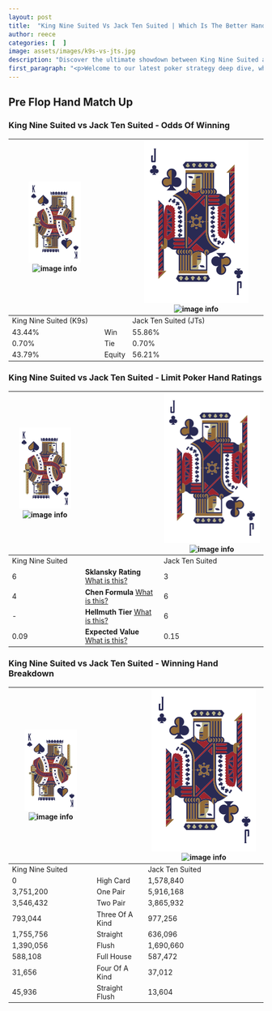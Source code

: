 ```yaml
---
layout: post
title:  "King Nine Suited Vs Jack Ten Suited | Which Is The Better Hand In Poker? A Complete Guide"
author: reece
categories: [  ]
image: assets/images/k9s-vs-jts.jpg
description: "Discover the ultimate showdown between King Nine Suited and Jack Ten Suited in poker! Uncover the odds, strategies, and scenarios where one hand triumphs over the other. Get ready to up your poker game with this thrilling analysis."
first_paragraph: "<p>Welcome to our latest poker strategy deep dive, where we're pitting two distinct hands against each other in a high-stakes showdown: King Nine Suited vs Jack Ten Suited.</p><p>In the dynamic world of poker, every decision counts, and knowing which hand holds the upper hand is key to your success at the table.</p><p>In this article, we'll dissect these two hands, explore the scenarios where one dominates the other, and equip you with the knowledge to make strategic choices that can tip the odds in your favor.</p><p>Get ready to unravel the intriguing dynamics of these poker hands and elevate your game to new heights.</p>"
---
```




[comment]: # (sp0)

## Pre Flop Hand Match Up

<div class="table hand-ratings" markdown="1"> 



### King Nine Suited vs Jack Ten Suited - Odds Of Winning


    
| ![image info](assets/images/hand1/K.png) ![image info](assets/images/hand1/9s.png) |  | ![image info](assets/images/hand2/J.png) ![image info](assets/images/hand2/Ts.png) |
| -------- | -------- | -------- |
| King Nine Suited (K9s) |  | Jack Ten Suited (JTs) |
| 43.44% | Win | 55.86% |
| 0.70% | Tie | 0.70% |
| 43.79% | Equity | 56.21% |




[comment]: # (sp1)



### King Nine Suited vs Jack Ten Suited - Limit Poker Hand Ratings


    
| ![image info](assets/images/hand1/K.png) ![image info](assets/images/hand1/9s.png) |  | ![image info](assets/images/hand2/J.png) ![image info](assets/images/hand2/Ts.png) |
| -------- | -------- | -------- |
| King Nine Suited |  | Jack Ten Suited |
| 6 | **Sklansky Rating** [What is this?](/sklansky-rating-explained) | 3 |
| 4 | **Chen Formula** [What is this?](/chen-formula-explained) | 6 |
| - | **Hellmuth Tier** [What is this?](/Hellmuth-tier-explained) | 6 |
| 0.09 | **Expected Value** [What is this?](/expected-value-explained) | 0.15 |




[comment]: # (sp2)



### King Nine Suited vs Jack Ten Suited - Winning Hand Breakdown


    
| ![image info](assets/images/hand1/K.png) ![image info](assets/images/hand1/9s.png) |  | ![image info](assets/images/hand2/J.png) ![image info](assets/images/hand2/Ts.png) |
| -------- | -------- | -------- |
| King Nine Suited |  | Jack Ten Suited |
| 0 | High Card | 1,578,840 |
| 3,751,200 | One Pair | 5,916,168 |
| 3,546,432 | Two Pair | 3,865,932 |
| 793,044 | Three Of A Kind | 977,256 |
| 1,755,756 | Straight | 636,096 |
| 1,390,056 | Flush | 1,690,660 |
| 588,108 | Full House | 587,472 |
| 31,656 | Four Of A Kind | 37,012 |
| 45,936 | Straight Flush | 13,604 |




[comment]: # (sp3)



</div>

[comment]: # (sp4)



[comment]: # (sp5)

